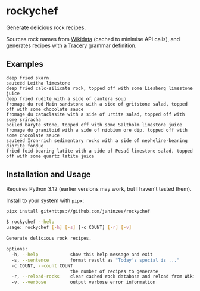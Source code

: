 # rockychef

Generate delicious rock recipes.

Sources rock names from [Wikidata](https://www.wikidata.org/) (cached to minimise API calls), and
generates recipes with a [Tracery](https://tracery.io/) grammar definition.

## Examples

```text
deep fried skarn
sauteéd Leitha limestone
deep fried calc-silicate rock, topped off with some Liesberg limestone juice
deep fried rudite with a side of cantera soup
fromage du red Main sandstone with a side of gritstone salad, topped off with some chocolate sauce
fromage du cataclasite with a side of urtite salad, topped off with some sriracha
boiled baryte stone, topped off with some Saltholm limestone juice
fromage du granitoid with a side of niobium ore dip, topped off with some chocolate sauce
sauteéd Iron-rich sedimentary rocks with a side of nepheline-bearing diorite fondue
fried foid-bearing latite with a side of Pesač limestone salad, topped off with some quartz latite juice
```

## Installation and Usage

Requires Python 3.12 (earlier versions may work, but I haven't tested them).

Install to your system with `pipx`:

```sh
pipx install git+https://github.com/jahinzee/rockychef
```

```sh
$ rockychef --help  
usage: rockychef [-h] [-s] [-c COUNT] [-r] [-v]

Generate delicious rock recipes.

options:
  -h, --help            show this help message and exit
  -s, --sentence        format result as "Today's special is ..."
  -c COUNT, --count COUNT
                        the number of recipes to generate
  -r, --reload-rocks    clear cached rock database and reload from Wikidata
  -v, --verbose         output verbose error information
```
